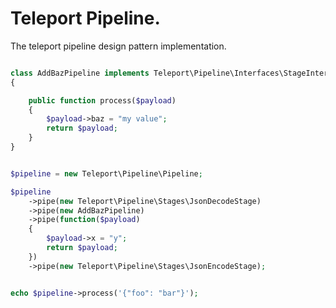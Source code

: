 # Teleport Pipeline.

The teleport pipeline design pattern implementation.

```php

class AddBazPipeline implements Teleport\Pipeline\Interfaces\StageInterface
{

	public function process($payload)
	{
		$payload->baz = "my value";
		return $payload;
	}
}


$pipeline = new Teleport\Pipeline\Pipeline;

$pipeline
	->pipe(new Teleport\Pipeline\Stages\JsonDecodeStage)
	->pipe(new AddBazPipeline)
	->pipe(function($payload)
	{
		$payload->x = "y";
		return $payload;
	})
	->pipe(new Teleport\Pipeline\Stages\JsonEncodeStage);


echo $pipeline->process('{"foo": "bar"}');

```

